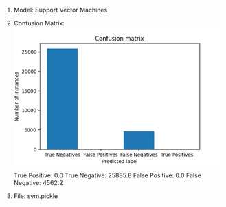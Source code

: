 1. Model: Support Vector Machines
2. Confusion Matrix:
   ![img.png](confusion_matrix.png)

   True Positive: 0.0
   True Negative: 25885.8
   False Positive: 0.0
   False Negative: 4562.2

3. File: svm.pickle
